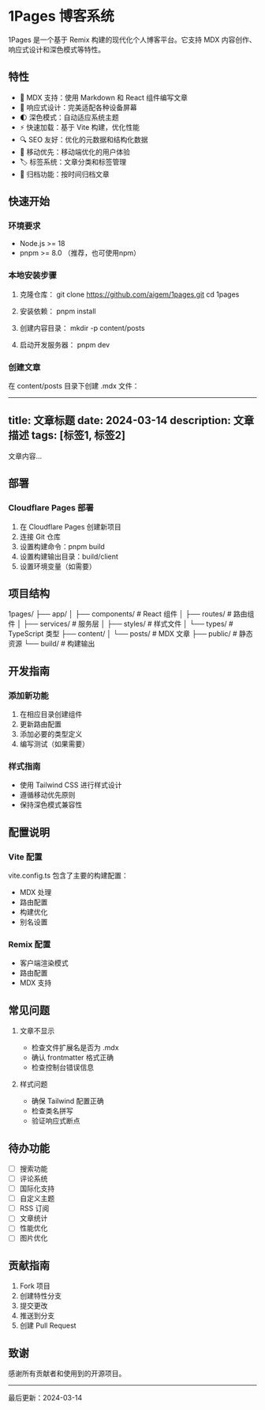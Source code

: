 # 1Pages 博客系统

1Pages 是一个基于 Remix 构建的现代化个人博客平台。它支持 MDX 内容创作、响应式设计和深色模式等特性。

## 特性

- 📝 MDX 支持：使用 Markdown 和 React 组件编写文章
- 🎨 响应式设计：完美适配各种设备屏幕
- 🌓 深色模式：自动适应系统主题
- ⚡️ 快速加载：基于 Vite 构建，优化性能
- 🔍 SEO 友好：优化的元数据和结构化数据
- 📱 移动优先：移动端优化的用户体验
- 🏷️ 标签系统：文章分类和标签管理
- 📅 归档功能：按时间归档文章

## 快速开始

### 环境要求

- Node.js >= 18
- pnpm >= 8.0 （推荐，也可使用npm）

### 本地安装步骤

1. 克隆仓库：
   git clone https://github.com/aigem/1pages.git
   cd 1pages

2. 安装依赖：
   pnpm install

3. 创建内容目录：
   mkdir -p content/posts

4. 启动开发服务器：
   pnpm dev

### 创建文章

在 content/posts 目录下创建 .mdx 文件：

---
title: 文章标题
date: 2024-03-14
description: 文章描述
tags: [标签1, 标签2]
---

文章内容...

## 部署

### Cloudflare Pages 部署

1. 在 Cloudflare Pages 创建新项目
2. 连接 Git 仓库
3. 设置构建命令：pnpm build
4. 设置构建输出目录：build/client
5. 设置环境变量（如需要）

## 项目结构
1pages/
├── app/
│ ├── components/ # React 组件
│ ├── routes/ # 路由组件
│ ├── services/ # 服务层
│ ├── styles/ # 样式文件
│ └── types/ # TypeScript 类型
├── content/
│ └── posts/ # MDX 文章
├── public/ # 静态资源
└── build/ # 构建输出


## 开发指南

### 添加新功能

1. 在相应目录创建组件
2. 更新路由配置
3. 添加必要的类型定义
4. 编写测试（如果需要）

### 样式指南

- 使用 Tailwind CSS 进行样式设计
- 遵循移动优先原则
- 保持深色模式兼容性

## 配置说明

### Vite 配置

vite.config.ts 包含了主要的构建配置：
- MDX 处理
- 路由配置
- 构建优化
- 别名设置

### Remix 配置

- 客户端渲染模式
- 路由配置
- MDX 支持

## 常见问题

1. 文章不显示
   - 检查文件扩展名是否为 .mdx
   - 确认 frontmatter 格式正确
   - 检查控制台错误信息

2. 样式问题
   - 确保 Tailwind 配置正确
   - 检查类名拼写
   - 验证响应式断点

## 待办功能

- [ ] 搜索功能
- [ ] 评论系统
- [ ] 国际化支持
- [ ] 自定义主题
- [ ] RSS 订阅
- [ ] 文章统计
- [ ] 性能优化
- [ ] 图片优化

## 贡献指南

1. Fork 项目
2. 创建特性分支
3. 提交更改
4. 推送到分支
5. 创建 Pull Request

## 致谢

感谢所有贡献者和使用到的开源项目。

---

最后更新：2024-03-14
